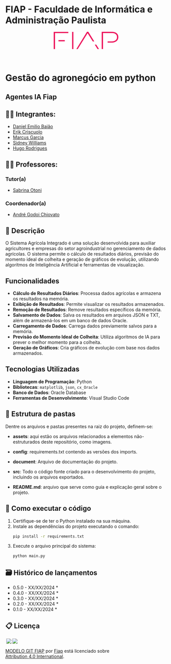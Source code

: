 # FIAP - Faculdade de Informática e Administração Paulista

<p align="center">
<a href= "https://www.fiap.com.br/"><img src="assets/logo-fiap.png" alt="FIAP - Faculdade de Informática e Admnistração Paulista" border="0" width=40% height=40%></a>
</p>

<br>

# Gestão do agronegócio em python

## Agentes IA Fiap

## 👨‍🎓 Integrantes: 
- <a href="https://www.linkedin.com/in/daniel-baião-0b351049/">Daniel Emilio Baião</a>
- <a href="https://www.linkedin.com/company/inova-fusca">Erik Criscuolo</a>
- <a href="https://www.linkedin.com/company/inova-fusca">Marcus Garcia</a> 
- <a href="https://www.linkedin.com/company/inova-fusca">Sidney Williams</a> 
- <a href="https://www.linkedin.com/company/inova-fusca">Hugo Rodrigues</a>

## 👩‍🏫 Professores:
### Tutor(a) 
- <a href="https://www.linkedin.com/in/sabrina-otoni-22525519b/">Sabrina Otoni</a>
### Coordenador(a)
- <a href="https://www.linkedin.com/company/inova-fusca">André Godoi Chiovato</a>


## 📜 Descrição

O Sistema Agrícola Integrado é uma solução desenvolvida para auxiliar agricultores e empresas do setor agroindustrial no gerenciamento de dados agrícolas. O sistema permite o cálculo de resultados diários, previsão do momento ideal de colheita e geração de gráficos de evolução, utilizando algoritmos de Inteligência Artificial e ferramentas de visualização.

## Funcionalidades

- **Cálculo de Resultados Diários**: Processa dados agrícolas e armazena os resultados na memória.
- **Exibição de Resultados**: Permite visualizar os resultados armazenados.
- **Remoção de Resultados**: Remove resultados específicos da memória.
- **Salvamento de Dados**: Salva os resultados em arquivos JSON e TXT, além de armazená-los em um banco de dados Oracle.
- **Carregamento de Dados**: Carrega dados previamente salvos para a memória.
- **Previsão do Momento Ideal de Colheita**: Utiliza algoritmos de IA para prever o melhor momento para a colheita.
- **Geração de Gráficos**: Cria gráficos de evolução com base nos dados armazenados.

## Tecnologias Utilizadas

- **Linguagem de Programação**: Python
- **Bibliotecas**: `matplotlib`, `json`, `cx_Oracle`
- **Banco de Dados**: Oracle Database
- **Ferramentas de Desenvolvimento**: Visual Studio Code

## 📁 Estrutura de pastas

Dentre os arquivos e pastas presentes na raiz do projeto, definem-se:

- <b>assets</b>: aqui estão os arquivos relacionados a elementos não-estruturados deste repositório, como imagens.

- <b>config</b>: requirements.txt contendo as versões dos imports.

- <b>document</b>: Arquivo de documentação do projeto.

- <b>src</b>: Todo o código fonte criado para o desenvolvimento do projeto, incluindo os arquivos exportados.

- <b>README.md</b>: arquivo que serve como guia e explicação geral sobre o projeto.

## 🔧 Como executar o código

1. Certifique-se de ter o Python instalado na sua máquina.
2. Instale as dependências do projeto executando o comando:
   ```bash
   pip install -r requirements.txt
   ```
3. Execute o arquivo principal do sistema:
   ```bash
   python main.py
   ```

## 🗃 Histórico de lançamentos

* 0.5.0 - XX/XX/2024
    * 
* 0.4.0 - XX/XX/2024
    * 
* 0.3.0 - XX/XX/2024
    * 
* 0.2.0 - XX/XX/2024
    * 
* 0.1.0 - XX/XX/2024
    *

## 📋 Licença

<img style="height:22px!important;margin-left:3px;vertical-align:text-bottom;" src="https://mirrors.creativecommons.org/presskit/icons/cc.svg?ref=chooser-v1"><img style="height:22px!important;margin-left:3px;vertical-align:text-bottom;" src="https://mirrors.creativecommons.org/presskit/icons/by.svg?ref=chooser-v1"><p xmlns:cc="http://creativecommons.org/ns#" xmlns:dct="http://purl.org/dc/terms/"><a property="dct:title" rel="cc:attributionURL" href="https://github.com/agodoi/template">MODELO GIT FIAP</a> por <a rel="cc:attributionURL dct:creator" property="cc:attributionName" href="https://fiap.com.br">Fiap</a> está licenciado sobre <a href="http://creativecommons.org/licenses/by/4.0/?ref=chooser-v1" target="_blank" rel="license noopener noreferrer" style="display:inline-block;">Attribution 4.0 International</a>.</p>


